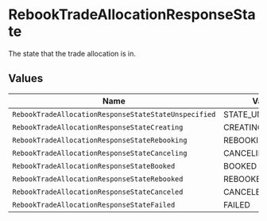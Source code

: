 # RebookTradeAllocationResponseState

The state that the trade allocation is in.


## Values

| Name                                                 | Value                                                |
| ---------------------------------------------------- | ---------------------------------------------------- |
| `RebookTradeAllocationResponseStateStateUnspecified` | STATE_UNSPECIFIED                                    |
| `RebookTradeAllocationResponseStateCreating`         | CREATING                                             |
| `RebookTradeAllocationResponseStateRebooking`        | REBOOKING                                            |
| `RebookTradeAllocationResponseStateCanceling`        | CANCELING                                            |
| `RebookTradeAllocationResponseStateBooked`           | BOOKED                                               |
| `RebookTradeAllocationResponseStateRebooked`         | REBOOKED                                             |
| `RebookTradeAllocationResponseStateCanceled`         | CANCELED                                             |
| `RebookTradeAllocationResponseStateFailed`           | FAILED                                               |